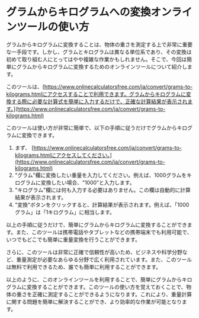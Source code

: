 グラムからキログラムへの変換オンラインツールの使い方
==========================

グラムからキログラムに変換することは、物体の重さを測定する上で非常に重要な一手段です。しかし、グラムとキログラムは異なる単位系であり、その変換は初めて取り組む人にとってはやや複雑な作業かもしれません。そこで、今回は簡単にグラムからキログラムに変換するためのオンラインツールについて紹介します。

このツールは、[https://www.onlinecalculatorsfree.com/ja/convert/grams-to-kilograms.htmlにアクセスすることで利用できます。グラムからキログラムに変換する際に必要な計算式を簡単に入力するだけで、正確な計算結果が表示されます。](https://www.onlinecalculatorsfree.com/ja/convert/grams-to-kilograms.html)

このツールは使い方が非常に簡単で、以下の手順に従うだけでグラムからキログラムに変換できます。

1. まず、 [https://www.onlinecalculatorsfree.com/ja/convert/grams-to-kilograms.htmlにアクセスしてください。](https://www.onlinecalculatorsfree.com/ja/convert/grams-to-kilograms.html)
2. "グラム"欄に変換したい重量を入力してください。例えば、1000グラムをキログラムに変換したい場合、"1000"と入力します。
3. "キログラム"欄には何も入力する必要はありません。この欄は自動的に計算結果が表示されます。
4. "変換"ボタンをクリックすると、計算結果が表示されます。例えば、「1000グラム」は「1キログラム」に相当します。

以上の手順に従うだけで、簡単にグラムからキログラムに変換することができます。また、このツールは携帯電話やタブレットなどの携帯端末でも利用可能で、いつでもどこでも簡単に重量変換を行うことができます。

さらに、このツールは非常に正確で信頼性が高いため、ビジネスや科学分野など、重量測定が必要なあらゆる分野で広く利用されています。また、このツールは無料で利用できるため、誰でも簡単に利用することができます。

以上のように、このオンラインツールを利用することで、簡単にグラムからキログラムに変換することができます。このツールの使い方を覚えておくことで、物体の重さを正確に測定することができるようになります。これにより、重量計算に関する問題を簡単に解決することができ、より効率的な作業が可能となります。